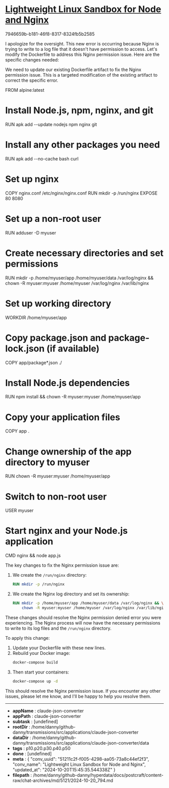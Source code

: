 # [Lightweight Linux Sandbox for Node and Nginx](https://claude.ai/chat/51211c2f-f005-4298-aa05-73a8c44ef2f3)

7946659b-b181-46f8-8317-8324fb5b2585

 I apologize for the oversight. This new error is occurring because Nginx is trying to write to a log file that it doesn't have permission to access. Let's modify the Dockerfile to address this Nginx permission issue. Here are the specific changes needed:

<antThinking>We need to update our existing Dockerfile artifact to fix the Nginx permission issue. This is a targeted modification of the existing artifact to correct the specific error.</antThinking>

<antArtifact identifier="custom-alpine-dockerfile" type="application/vnd.ant.code" language="dockerfile" title="Custom Alpine Linux Dockerfile with Nginx permission fix">
FROM alpine:latest

# Install Node.js, npm, nginx, and git
RUN apk add --update nodejs npm nginx git

# Install any other packages you need
RUN apk add --no-cache bash curl

# Set up nginx
COPY nginx.conf /etc/nginx/nginx.conf
RUN mkdir -p /run/nginx
EXPOSE 80 8080

# Set up a non-root user
RUN adduser -D myuser

# Create necessary directories and set permissions
RUN mkdir -p /home/myuser/app /home/myuser/data /var/log/nginx && \
    chown -R myuser:myuser /home/myuser /var/log/nginx /var/lib/nginx

# Set up working directory
WORKDIR /home/myuser/app

# Copy package.json and package-lock.json (if available)
COPY app/package*.json ./

# Install Node.js dependencies
RUN npm install && chown -R myuser:myuser /home/myuser/app

# Copy your application files
COPY app .

# Change ownership of the app directory to myuser
RUN chown -R myuser:myuser /home/myuser/app

# Switch to non-root user
USER myuser

# Start nginx and your Node.js application
CMD nginx && node app.js
</antArtifact>

The key changes to fix the Nginx permission issue are:

1. We create the `/run/nginx` directory:
   ```dockerfile
   RUN mkdir -p /run/nginx
   ```

2. We create the Nginx log directory and set its ownership:
   ```dockerfile
   RUN mkdir -p /home/myuser/app /home/myuser/data /var/log/nginx && \
       chown -R myuser:myuser /home/myuser /var/log/nginx /var/lib/nginx
   ```

These changes should resolve the Nginx permission denied error you were experiencing. The Nginx process will now have the necessary permissions to write to its log files and the `/run/nginx` directory.

To apply this change:

1. Update your Dockerfile with these new lines.
2. Rebuild your Docker image:
   ```bash
   docker-compose build
   ```
3. Then start your containers:
   ```bash
   docker-compose up -d
   ```

This should resolve the Nginx permission issue. If you encounter any other issues, please let me know, and I'll be happy to help you resolve them.

---

* **appName** : claude-json-converter
* **appPath** : claude-json-converter
* **subtask** : [undefined]
* **rootDir** : /home/danny/github-danny/transmissions/src/applications/claude-json-converter
* **dataDir** : /home/danny/github-danny/transmissions/src/applications/claude-json-converter/data
* **tags** : p10.p20.p30.p40.p50
* **done** : [undefined]
* **meta** : {
  "conv_uuid": "51211c2f-f005-4298-aa05-73a8c44ef2f3",
  "conv_name": "Lightweight Linux Sandbox for Node and Nginx",
  "updated_at": "2024-10-20T15:45:35.544338Z"
}
* **filepath** : /home/danny/github-danny/hyperdata/docs/postcraft/content-raw/chat-archives/md/5121/2024-10-20_794.md